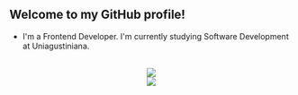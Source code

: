 ## Welcome to my GitHub profile!

- I'm a Frontend Developer. I'm currently studying Software Development at Uniagustiniana.

<div align="center"><br />
  <a href="https://github.com/DavidAlmonacid" target="_blank">
    <img src="https://github-readme-stats.vercel.app/api?username=DavidAlmonacid&hide=issues,contribs&custom_title=My+Stats&count_private=true&show_icons=true&theme=moltack" /><br />
    <img src="https://github-readme-stats.vercel.app/api/top-langs/?username=DavidAlmonacid&layout=compact&custom_title=My+Languages&langs_count=10&hide=java&theme=moltack" />
  </a>
</div>

<!-- # -->

<!-- Example
<div> 
  <a href="https://www.youtube.com/channel/UC_-uuuZbY0AAt9CViNzvc-Q" target="_blank"><img src="https://img.shields.io/badge/YouTube-FF0000?style=for-the-badge&logo=youtube&logoColor=white" target="_blank"></a>
  <a href="https://instagram.com/rafaballerini" target="_blank"><img src="https://img.shields.io/badge/-Instagram-%23E4405F?style=for-the-badge&logo=instagram&logoColor=white" target="_blank"></a>
 	<a href="https://www.twitch.tv/rafaballerinii" target="_blank"><img src="https://img.shields.io/badge/Twitch-9146FF?style=for-the-badge&logo=twitch&logoColor=white" target="_blank"></a>
 <a href="https://discord.gg/wagxzStdcR" target="_blank"><img src="https://img.shields.io/badge/Discord-7289DA?style=for-the-badge&logo=discord&logoColor=white" target="_blank"></a> 
  <a href = "mailto:contatorafaballerini@gmail.com"><img src="https://img.shields.io/badge/-Gmail-%23333?style=for-the-badge&logo=gmail&logoColor=white" target="_blank"></a>
  <a href="https://www.linkedin.com/in/rafaella-ballerini-45875016a" target="_blank"><img src="https://img.shields.io/badge/-LinkedIn-%230077B5?style=for-the-badge&logo=linkedin&logoColor=white" target="_blank"></a> 
 
  ![Snake animation](https://github.com/rafaballerini/rafaballerini/blob/output/github-contribution-grid-snake.svg)
 
</div> -->

<!--
- https://github.com/anuraghazra/github-readme-stats
- https://github.com/rafaballerini/rafaballerini
- 🔭 I’m currently working on ...
- 🌱 I’m currently learning ...
- 👯 I’m looking to collaborate on ...
- 📫 How to reach me: ...
-->
